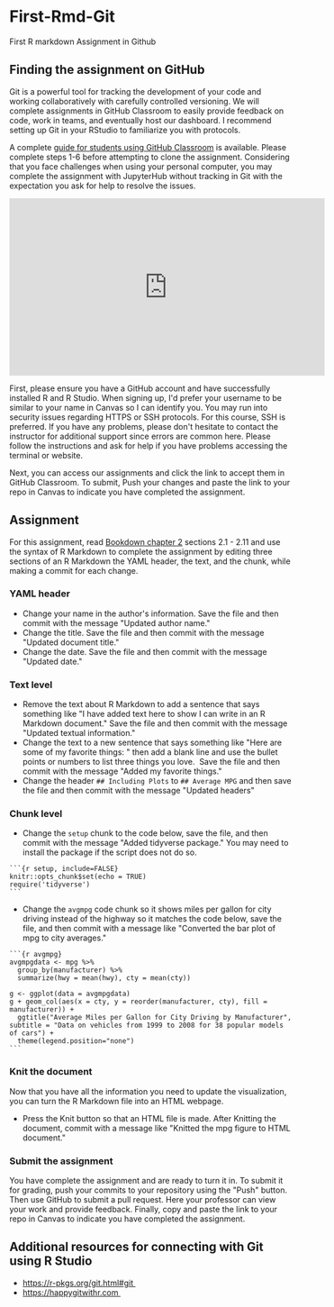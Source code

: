 # First-Rmd-Git

First R markdown Assignment in Github

## Finding the assignment on GitHub

Git is a powerful tool for tracking the development of your code and working collaboratively with carefully controlled versioning.
We will complete assignments in GitHub Classroom to easily provide feedback on code, work in teams, and eventually host our dashboard.
I recommend setting up Git in your RStudio to familiarize you with protocols. 

A complete [guide for students using GitHub Classroom](https://github.com/jfiksel/github-classroom-for-students) is available. Please complete steps 1-6 before attempting to clone the assignment. Considering that you face challenges when using your personal computer, you may complete the assignment with JupyterHub without tracking in Git with the expectation you ask for help to resolve the issues.

<div>
<iframe width="560" height="315" src="https://www.youtube.com/embed/ZjyR_dDMyLU?si=2-t7LOSxO-av-j67" title="YouTube video player" frameborder="0" allow="accelerometer; autoplay; clipboard-write; encrypted-media; gyroscope; picture-in-picture; web-share" referrerpolicy="strict-origin-when-cross-origin" allowfullscreen></iframe>
</div>

First, please ensure you have a GitHub account and have successfully installed R and R Studio. When signing up, I'd prefer your username to be similar to your name in Canvas so I can identify you. You may run into security issues regarding HTTPS or SSH protocols. For this course, SSH is preferred. If you have any problems, please don't hesitate to contact the instructor for additional support since errors are common here. 
Please follow the instructions and ask for help if you have problems accessing the terminal or website.

Next, you can access our assignments and click the link to accept them in GitHub Classroom. To submit, Push your changes and paste the link to your repo in Canvas to indicate you have completed the assignment.

## Assignment

For this assignment, read [Bookdown chapter 2](https://bookdown.org/yihui/rmarkdown/basics.html) sections 2.1 - 2.11 and use the syntax of R Markdown to complete the assignment by editing three sections of an R Markdown the YAML header, the text, and the chunk, while making a commit for each change.  

### YAML header

- Change your name in the author's information. Save the file and then commit with the message "Updated author name."
- Change the title. Save the file and then commit with the message "Updated document title."
- Change the date. Save the file and then commit with the message "Updated date."

### Text level

- Remove the text about R Markdown to add a sentence that says something like "I have added text here to show I can write in an R Markdown document." Save the file and then commit with the message "Updated textual information."
- Change the text to a new sentence that says something like "Here are some of my favorite things: " then add a blank line and use the bullet points or numbers to list three things you love.  Save the file and then commit with the message "Added my favorite things."
- Change the header `## Including Plots` to `## Average MPG` and then save the file and then commit with the message "Updated headers"

### Chunk level

- Change the `setup` chunk to the code below, save the file, and then commit with the message "Added tidyverse package." You may need to install the package if the script does not do so. 

````
```{r setup, include=FALSE}
knitr::opts_chunk$set(echo = TRUE)
require('tidyverse')
```
````

- Change the `avgmpg` code chunk so it shows miles per gallon for city driving instead of the highway so it matches the code below, save the file, and then commit with a message like "Converted the bar plot of mpg to city averages." 

```` 
```{r avgmpg}
avgmpgdata <- mpg %>% 
  group_by(manufacturer) %>% 
  summarize(hwy = mean(hwy), cty = mean(cty))

g <- ggplot(data = avgmpgdata)
g + geom_col(aes(x = cty, y = reorder(manufacturer, cty), fill = manufacturer)) +
  ggtitle("Average Miles per Gallon for City Driving by Manufacturer", subtitle = "Data on vehicles from 1999 to 2008 for 38 popular models of cars") +
  theme(legend.position="none") 
```
````  

### Knit the document
Now that you have all the information you need to update the visualization, you can turn the R Markdown file into an HTML webpage. 

- Press the Knit button so that an HTML file is made. After Knitting the document, commit with a message like "Knitted the mpg figure to HTML document."

### Submit the assignment

You have complete the assignment and are ready to turn it in. To submit it for grading, push your commits to your repository using the "Push" button. Then use GitHub to submit a pull request. Here your professor can view your work and provide feedback. Finally, copy and paste the link to your repo in Canvas to indicate you have completed the assignment.

## Additional resources for connecting with Git using R Studio

- https://r-pkgs.org/git.html#git 
- https://happygitwithr.com 
